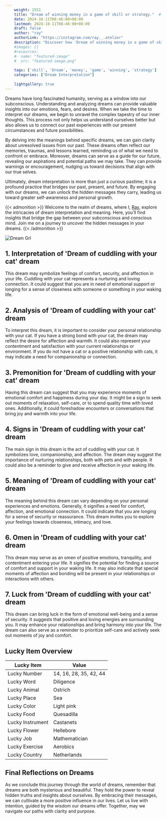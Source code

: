 ```yaml
---
    weight: 1551
    title: "Dream of winning money in a game of skill or strategy."  # Assuming 'title' column exists
    date: 2024-10-11T08:46:00+08:00
    lastmod: 2024-10-11T08:46:00+08:00
    draft: false
    author: "ray"
    authorLink: "https://instagram.com/ray._.atelier"
    description: "Discover how 'Dream of winning money in a game of skill or strategy.' can interpret your future and uncover its significant meanings in your life."
    #images: []
    #resources:
    #- name: "featured-image"
    #  src: "featured-image.png"
    
    tags: ['skill', 'Dream', 'money', 'game', 'winning', 'strategy']
    categories: ["Dream Interpretation"]
    
    lightgallery: true
---
```

    
Dreams have long fascinated humanity, serving as a window into our subconscious. Understanding and analyzing dreams can provide valuable insights into our emotions, fears, and desires. When we take the time to interpret our dreams, we begin to unravel the complex tapestry of our inner thoughts. This process not only helps us understand ourselves better but also allows us to connect our past experiences with our present circumstances and future possibilities.

By delving into the meanings behind specific dreams, we can gain clarity about unresolved issues from our past. These dreams often reflect our memories, traumas, and lessons learned, reminding us of what we need to confront or embrace. Moreover, dreams can serve as a guide for our future, revealing our aspirations and potential paths we may take. They can provide warnings or encouragement, nudging us toward decisions that align with our true selves.

Ultimately, dream interpretation is more than just a curious pastime; it is a profound practice that bridges our past, present, and future. By engaging with our dreams, we can unlock the hidden messages they carry, leading us toward greater self-awareness and personal growth.

{{< admonition >}}
Welcome to the realm of dreams, where I, [Ray](https://instagram.com/ray._.atelier), explore the intricacies of dream interpretation and meaning. Here, you’ll find insights that bridge the gap between your subconscious and conscious mind. Join me on a journey to uncover the hidden messages in your dreams.
{{< /admonition >}}

![Dream Grl](https://cdn.pixabay.com/photo/2017/11/02/03/35/gothic-2910057_1280.jpg "Dream Grl")

## 1. Interpretation of 'Dream of cuddling with your cat' dream
 This dream may symbolize feelings of comfort, security, and affection in your life. Cuddling with your cat represents a nurturing and loving connection. It could suggest that you are in need of emotional support or longing for a sense of closeness with someone or something in your waking life.

## 2. Analysis of 'Dream of cuddling with your cat' dream
 To interpret this dream, it is important to consider your personal relationship with your cat. If you have a strong bond with your cat, the dream may reflect the desire for affection and warmth. It could also represent your contentment and satisfaction with your current relationships or environment. If you do not have a cat or a positive relationship with cats, it may indicate a need for companionship or connection.

## 3. Premonition for 'Dream of cuddling with your cat' dream
 Having this dream can suggest that you may experience moments of emotional comfort and happiness during your day. It might be a sign to seek out moments of relaxation, self-care, or to spend quality time with loved ones. Additionally, it could foreshadow encounters or conversations that bring joy and warmth into your life.

## 4. Signs in 'Dream of cuddling with your cat' dream
 The main sign in this dream is the act of cuddling with your cat. It symbolizes love, companionship, and affection. The dream may suggest the importance of nurturing relationships, both with pets and with people. It could also be a reminder to give and receive affection in your waking life.

## 5. Meaning of 'Dream of cuddling with your cat' dream
 The meaning behind this dream can vary depending on your personal experiences and emotions. Generally, it signifies a need for comfort, affection, and emotional connection. It could indicate that you are longing for a sense of security or reassurance. This dream invites you to explore your feelings towards closeness, intimacy, and love.

## 6. Omen in 'Dream of cuddling with your cat' dream
 This dream may serve as an omen of positive emotions, tranquility, and contentment entering your life. It signifies the potential for finding a source of comfort and support in your waking life. It may also indicate that special moments of affection and bonding will be present in your relationships or interactions with others.

## 7. Luck from 'Dream of cuddling with your cat' dream
 This dream can bring luck in the form of emotional well-being and a sense of security. It suggests that positive and loving energies are surrounding you. It may enhance your relationships and bring harmony into your life. The dream can also serve as a reminder to prioritize self-care and actively seek out moments of joy and comfort.

## Lucky Item Overview
| Lucky Item          | Value              |
|---------------|--------------------|
| Lucky Number        | 14, 16, 28, 35, 42, 44  |
| Lucky Word          | Diligence |
| Lucky Animal        | Ostrich |
| Lucky Place         | Sea     |
| Lucky Color         | Light pink     |
| Lucky Food          | Quesadilla      |
| Lucky Instrument    | Castanets |
| Lucky Flower        | Hellebore    |
| Lucky Job           | Mathematician       |
| Lucky Exercise      | Aerobics  |
| Lucky Country       | Netherlands    |


##  Final Reflections on Dreams

As we conclude this journey through the world of dreams, remember that dreams are both mysterious and beautiful. They hold the power to reveal hidden truths and insights about ourselves. By embracing their messages, we can cultivate a more positive influence in our lives. Let us live with intention, guided by the wisdom our dreams offer. Together, may we navigate our paths with clarity and purpose.
